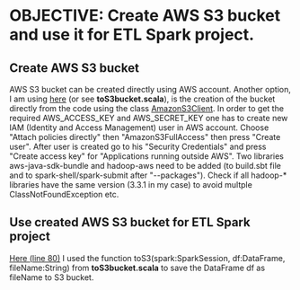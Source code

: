 # OBJECTIVE: Create AWS S3 bucket and use it for ETL Spark project.
## Create AWS S3 bucket
AWS S3 bucket can be created directly using AWS account. Another option, I am using [here](https://github.com/PavelPll/Spark-ETL-ML/blob/main/Scala_ETL/toS3bucket.scala) (or see **toS3bucket.scala**), is the creation of the bucket directly from the code using the class [AmazonS3Client](https://docs.aws.amazon.com/AWSJavaSDK/latest/javadoc/com/amazonaws/services/s3/AmazonS3Client.html). In order to get the required AWS_ACCESS_KEY and AWS_SECRET_KEY one has to create new IAM (Identity and Access Management) user in AWS account. Choose "Attach policies directly" then "AmazonS3FullAccess" then press "Create user". After user is created go to his "Security Credentials" and press "Create access key" for "Applications running outside AWS". Two libraries aws-java-sdk-bundle and hadoop-aws need to be added (to build.sbt file  and to spark-shell/spark-submit after "--packages"). Check if all hadoop-* libraries have the same version (3.3.1 in my case) to avoid multple ClassNotFoundException etc. 
## Use created AWS S3 bucket for ETL Spark project
[Here (line 80)](https://github.com/PavelPll/Spark-ETL-ML/blob/main/Scala_ETL/ETL.scala) I used the function toS3(spark:SparkSession, df:DataFrame, fileName:String) from **toS3bucket.scala** to save the DataFrame df as fileName to S3 bucket.
